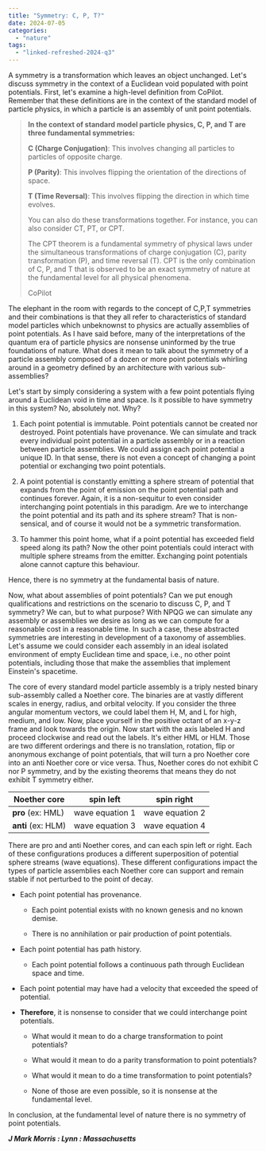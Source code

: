 ```yaml
---
title: "Symmetry: C, P, T?"
date: 2024-07-05
categories: 
  - "nature"
tags: 
  - "linked-refreshed-2024-q3"
---
```


A symmetry is a transformation which leaves an object unchanged. Let's discuss symmetry in the context of a Euclidean void populated with point potentials. First, let's examine a high-level definition from CoPilot. Remember that these definitions are in the context of the standard model of particle physics, in which a particle is an assembly of unit point potentials.

> **In the context of standard model particle physics, C, P, and T are three fundamental symmetries:**
> 
> **C (Charge Conjugation)**: This involves changing all particles to particles of opposite charge.
> 
> **P (Parity)**: This involves flipping the orientation of the directions of space.
> 
> **T (Time Reversal)**: This involves flipping the direction in which time evolves.
> 
> You can also do these transformations together. For instance, you can also consider CT, PT, or CPT.
> 
> The CPT theorem is a fundamental symmetry of physical laws under the simultaneous transformations of charge conjugation (C), parity transformation (P), and time reversal (T). CPT is the only combination of C, P, and T that is observed to be an exact symmetry of nature at the fundamental level for all physical phenomena.
> 
> CoPilot

The elephant in the room with regards to the concept of C,P,T symmetries and their combinations is that they all refer to characteristics of standard model particles which unbeknownst to physics are actually assemblies of point potentials. As I have said before, many of the interpretations of the quantum era of particle physics are nonsense uninformed by the true foundations of nature. What does it mean to talk about the symmetry of a particle assembly composed of a dozen or more point potentials whirling around in a geometry defined by an architecture with various sub-assemblies?

Let's start by simply considering a system with a few point potentials flying around a Euclidean void in time and space. Is it possible to have symmetry in this system? No, absolutely not. Why?

1. Each point potential is immutable. Point potentials cannot be created nor destroyed. Point potentials have provenance. We can simulate and track every individual point potential in a particle assembly or in a reaction between particle assemblies. We could assign each point potential a unique ID. In that sense, there is not even a concept of changing a point potential or exchanging two point potentials.

3. A point potential is constantly emitting a sphere stream of potential that expands from the point of emission on the point potential path and continues forever. Again, it is a non-sequitur to even consider interchanging point potentials in this paradigm. Are we to interchange the point potential and its path and its sphere stream? That is non-sensical, and of course it would not be a symmetric transformation.

5. To hammer this point home, what if a point potential has exceeded field speed along its path? Now the other point potentials could interact with multiple sphere streams from the emitter. Exchanging point potentials alone cannot capture this behaviour.

Hence, there is no symmetry at the fundamental basis of nature.

Now, what about assemblies of point potentials? Can we put enough qualifications and restrictions on the scenario to discuss C, P, and T symmetry? We can, but to what purpose? With NPQG we can simulate any assembly or assemblies we desire as long as we can compute for a reasonable cost in a reasonable time. In such a case, these abstracted symmetries are interesting in development of a taxonomy of assemblies. Let's assume we could consider each assembly in an ideal isolated environment of empty Euclidean time and space, i.e., no other point potentials, including those that make the assemblies that implement Einstein's spacetime.

The core of every standard model particle assembly is a triply nested binary sub-assembly called a Noether core. The binaries are at vastly different scales in energy, radius, and orbital velocity. If you consider the three angular momentum vectors, we could label them H, M, and L for high, medium, and low. Now, place yourself in the positive octant of an x-y-z frame and look towards the origin. Now start with the axis labeled H and proceed clockwise and read out the labels. It's either HML or HLM. Those are two different orderings and there is no translation, rotation, flip or anonymous exchange of point potentials, that will turn a pro Noether core into an anti Noether core or vice versa. Thus, Noether cores do not exhibit C nor P symmetry, and by the existing theorems that means they do not exhibit T symmetry either.

| Noether core | spin left | spin ri**ght** |
| --- | --- | --- |
| **pro** (ex: HML) | wave equation 1 | wave equation 2 |
| **anti** (ex: HLM) | wave equation 3 | wave equation 4 |

There are pro and anti Noether cores, and can each spin left or right. Each of these configurations produces a different superposition of potential sphere streams (wave equations). These different configurations impact the types of particle assemblies each Noether core can support and remain stable if not perturbed to the point of decay.

- Each point potential has provenance.
    - Each point potential exists with no known genesis and no known demise.
    
    - There is no annihilation or pair production of point potentials.

- Each point potential has path history.
    - Each point potential follows a continuous path through Euclidean space and time.

- Each point potential may have had a velocity that exceeded the speed of potential.

- **Therefore**, it is nonsense to consider that we could interchange point potentials.
    - What would it mean to do a charge transformation to point potentials?
    
    - What would it mean to do a parity transformation to point potentials?
    
    - What would it mean to do a time transformation to point potentials?
    
    - None of those are even possible, so it is nonsense at the fundamental level.

In conclusion, at the fundamental level of nature there is no symmetry of point potentials.

**_J Mark Morris : Lynn : Massachusetts_**
